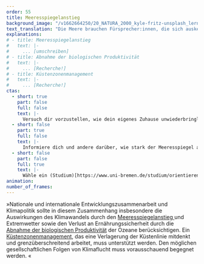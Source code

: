 ```yaml
---
order: 55
title: Meeresspiegelanstieg
background_image: "/v1662664250/20_NATURA_2000_kyle-fritz-unsplash_lern2r_bgz3ot.jpg#4cd4ff"
text_translation: "Die Meere brauchen Fürsprecher:innen, die sich auskennen. Weil sie mit den Meeren leben. Weil sie wissen, was auf uns alle zukommt, weil sie es jetzt schon erleben. Und wir brauchen politische Strukturen, in denen sie etwas zu sagen haben."
explanations:
# - title: Meeresspiegelanstieg
#   text: |-
#     ... [umschreiben]
# - title: Abnahme der biologischen Produktivität
#   text: |-
#     ... [Recherche!]
# - title: Küstenzonenmanagement
#   text: |-
#     ... [Recherche!]
ctas:
  - short: true
    part: false
    full: false
    text: |-
      Versuch dir vorzustellen, wie dein eigenes Zuhause unwiederbringlich durch den steigenden Meeresspiegel überflutet wird.
  - short: false
    part: true
    full: false
    text: |-
      Informiere dich und andere darüber, wie stark der Meeresspiegel ansteigen könnte, zum Beispiel (hier)[https://coastal.climatecentral.org/map/6/6.0221/54.3623/?theme=sea_level_rise&map_type=coastal_dem_comparison&basemap=roadmap&contiguous=true&elevation_model=best_available&forecast_year=2100&pathway=rcp85&percentile=p95&refresh=true&return_level=return_level_1&rl_model=coast_rp&slr_model=kopp_2017]
  - short: false
    part: false
    full: true
    text: |-
      Wähle ein (Studium)[https://www.uni-bremen.de/studium/orientieren-bewerben/studienangebot/dbs/study/19?cHash=9c3807421f70089834bedb08e209387e] oder Job in den Bereichen Umweltplanung, Naturschutz, Biologie oder Jura, um dich für eine Abmilderung der Klimakrise einzusetzen.
animation:
number_of_frames:
---
```


»Nationale und internationale Entwicklungszusammenarbeit und Klimapolitik sollte in diesem Zusammenhang insbesondere die Auswirkungen des Klimawandels durch den [Meeresspiegelanstieg ](# "Meeresspiegelanstieg")und Extremwetter sowie den Verlust an Ernährungssicherheit durch die [Abnahme der biologischen Produktivität](# "Abnahme der biologischen Produktivität") der Ozeane berücksichtigen. Ein [Küstenzonenmanagement](# "Küstenzonenmanagement"), das eine Verlagerung der Küstenlinie mitdenkt und grenzüberschreitend arbeitet, muss unterstützt werden. Den möglichen gesellschaftlichen Folgen von Klimaflucht muss vorausschauend begegnet werden. «
